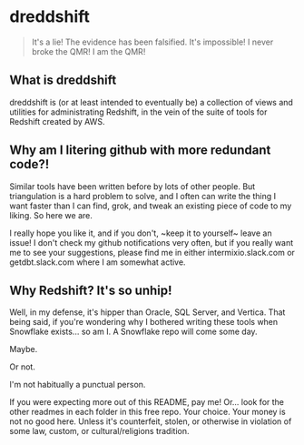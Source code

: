 # dreddshift
> It's a lie! The evidence has been falsified. It's impossible! I never broke the QMR! I am the QMR!

## What is **dreddshift**
dreddshift is (or at least intended to eventually be) a collection of views and utilities for administrating Redshift, in the vein of the suite of tools for Redshift created by AWS.

## Why am I litering github with more redundant code?!
Similar tools have been written before by lots of other people. But triangulation is a hard problem to solve, and I often can write the thing I want faster than I can find, grok, and tweak an existing piece of code to my liking. So here we are. 

I really hope you like it, and if you don't, ~keep it to yourself~ leave an issue! I don't check my github notifications very often, but if you really want me to see your suggestions, please find me in either intermixio.slack.com or getdbt.slack.com where I am somewhat active. 


## Why Redshift? It's so unhip!
Well, in my defense, it's hipper than Oracle, SQL Server, and Vertica. That being said, if you're wondering why I bothered writing these tools when Snowflake exists... so am I. A Snowflake repo will come some day. 

Maybe. 

Or not. 

I'm not habitually a punctual person.

If you were expecting more out of this README, pay me! Or... look for the other readmes in each folder in this free repo. Your choice. Your money is not no good here. Unless it's counterfeit, stolen, or otherwise in violation of some law, custom, or cultural/religions tradition. 
